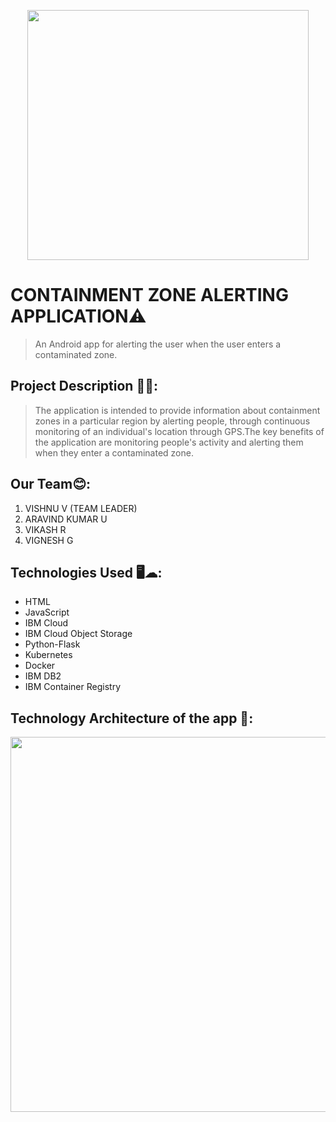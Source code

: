 <p align="center"><img src="https://img.freepik.com/premium-vector/warning-contaminated-area-sign-label_24886-280.jpg" width="450" height="400" align="center" /></p>

# **CONTAINMENT ZONE ALERTING APPLICATION**⚠️

> An Android app for alerting the user when the user enters a contaminated zone.


## Project Description 📜📜:
> The application is intended to provide information about containment zones in a particular region by alerting people, through continuous monitoring of an individual's location through GPS.The key benefits of the application are monitoring people's activity and alerting them when they enter a contaminated zone.

## Our Team😊:
 1. VISHNU V (TEAM LEADER)
 2. ARAVIND KUMAR U
 3. VIKASH R
 4. VIGNESH G
 

## Technologies Used 🖥️☁:
 -	HTML
 -	JavaScript
 -	IBM Cloud
 -	IBM Cloud Object Storage
 -	Python-Flask
 -	Kubernetes
 -	Docker
 -	IBM DB2
 -	IBM Container Registry

## Technology Architecture of the app 🔎:
<p align="center"><img src="https://lh4.googleusercontent.com/MI4NgQUlRa6ciDXCKySX3HIh_EEGH6R9vPQLXOjGFqWSD9SWf4k05e4JsYWFzy2ZvBxraSN-1nQnDE8lPLnMZiU_sutk7lQBEhvRl2WxEMey0bCTsZuRmudnYxYRBg" width="1000" height="600" align="center" /></p>
